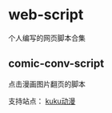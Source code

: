 # web-script
个人编写的网页脚本合集

## comic-conv-script
点击漫画图片翻页的脚本

支持站点：
[kuku动漫](http://comic.kukudm.com/)

